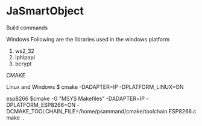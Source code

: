 # JaSmartObject

Build commands

Windows
Following are the libraries used in the windows platform
1. ws2_32
2. iphlpapi
3. bcrypt

CMAKE

Linux and Windows
$ cmake -DADAPTER=IP -DPLATFORM_LINUX=ON

esp8266
$cmake -G "MSYS Makefiles" -DADAPTER=IP -DPLATFORM_ESP8266=ON -DCMAKE_TOOLCHAIN_FILE=/home/psammand/cmake/toolchain.ESP8266.cmake ..
